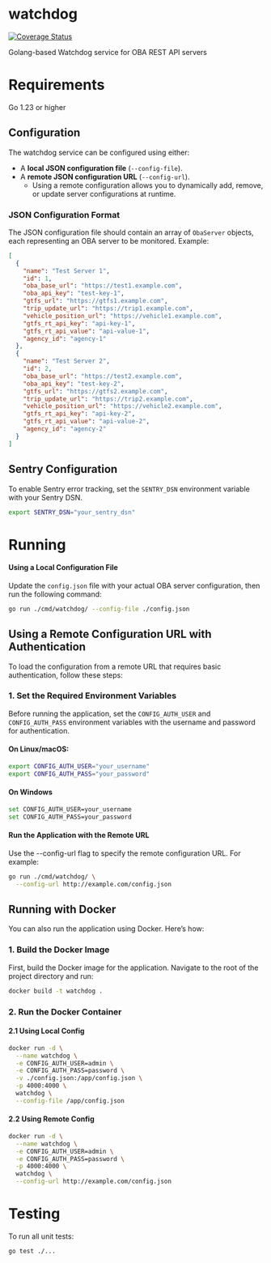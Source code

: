 # watchdog

[![Coverage Status](https://coveralls.io/repos/github/OneBusAway/watchdog/badge.svg?branch=main)](https://coveralls.io/github/OneBusAway/watchdog?branch=main)

Golang-based Watchdog service for OBA REST API servers

# Requirements

Go 1.23 or higher

## Configuration

The watchdog service can be configured using either:

- A **local JSON configuration file** (`--config-file`).
- A **remote JSON configuration URL** (`--config-url`).
  - Using a remote configuration allows you to dynamically add, remove, or update server configurations at runtime.

### JSON Configuration Format

The JSON configuration file should contain an array of `ObaServer` objects, each representing an OBA server to be monitored. Example:

```json
[
  {
    "name": "Test Server 1",
    "id": 1,
    "oba_base_url": "https://test1.example.com",
    "oba_api_key": "test-key-1",
    "gtfs_url": "https://gtfs1.example.com",
    "trip_update_url": "https://trip1.example.com",
    "vehicle_position_url": "https://vehicle1.example.com",
    "gtfs_rt_api_key": "api-key-1",
    "gtfs_rt_api_value": "api-value-1",
    "agency_id": "agency-1"
  },
  {
    "name": "Test Server 2",
    "id": 2,
    "oba_base_url": "https://test2.example.com",
    "oba_api_key": "test-key-2",
    "gtfs_url": "https://gtfs2.example.com",
    "trip_update_url": "https://trip2.example.com",
    "vehicle_position_url": "https://vehicle2.example.com",
    "gtfs_rt_api_key": "api-key-2",
    "gtfs_rt_api_value": "api-value-2",
    "agency_id": "agency-2"
  }
]
```

## Sentry Configuration

To enable Sentry error tracking, set the `SENTRY_DSN` environment variable with your Sentry DSN.

```sh
export SENTRY_DSN="your_sentry_dsn"
```

# Running

#### **Using a Local Configuration File**

Update the `config.json` file with your actual OBA server configuration, then run the following command:

```bash
go run ./cmd/watchdog/ --config-file ./config.json
```

## **Using a Remote Configuration URL with Authentication**

To load the configuration from a remote URL that requires basic authentication, follow these steps:

### 1. **Set the Required Environment Variables**

Before running the application, set the `CONFIG_AUTH_USER` and `CONFIG_AUTH_PASS` environment variables with the username and password for authentication.

#### On Linux/macOS:

```bash
export CONFIG_AUTH_USER="your_username"
export CONFIG_AUTH_PASS="your_password"
```

#### On Windows

```bash
set CONFIG_AUTH_USER=your_username
set CONFIG_AUTH_PASS=your_password
```

#### Run the Application with the Remote URL

Use the --config-url flag to specify the remote configuration URL. For example:

```bash
go run ./cmd/watchdog/ \
  --config-url http://example.com/config.json
```

## **Running with Docker**

You can also run the application using Docker. Here’s how:

### 1. **Build the Docker Image**

First, build the Docker image for the application. Navigate to the root of the project directory and run:

```bash
docker build -t watchdog .
```

### 2. **Run the Docker Container**

#### 2.1 **Using Local Config**

```bash
docker run -d \
  --name watchdog \
  -e CONFIG_AUTH_USER=admin \
  -e CONFIG_AUTH_PASS=password \
  -v ./config.json:/app/config.json \
  -p 4000:4000 \
  watchdog \
  --config-file /app/config.json
```

#### 2.2 **Using Remote Config**

```bash
docker run -d \
  --name watchdog \
  -e CONFIG_AUTH_USER=admin \
  -e CONFIG_AUTH_PASS=password \
  -p 4000:4000 \
  watchdog \
  --config-url http://example.com/config.json
```

# Testing

To run all unit tests:

```
go test ./...
```
